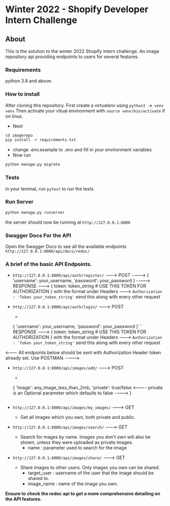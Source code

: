 # Winter 2022 -  Shopify Developer Intern Challenge

## About
This is the solution to the winter 2022 Shopify intern challenge. An image repository api providing endpoints to users for several features.

### Requirements
python 3.8 and above.

### How to install
After cloning this repository.
First create a virtualenv using `python3 -m venv venv`
Then activate your vitual environment with  `source venv/bin/activate` if on linux.
- Next   
```python
cd imagerepo
pip install -r requirements.txt
```
- change .env.example to .env and fill in your environment variables
- Now run
```python
python manage.py migrate
```

### Tests
in your teminal, run `pytest` to run the tests.

### Run Server
```python 
python manage.py runserver
```
the server should now be running at `http://127.0.0.1:8000`

### Swagger Docs For the API
Open the Swagger Docs to see all the available endpoints
`http://127.0.0.1:8000/api/docs/redoc/`
  


### A brief of the basic API Endpoints.

- `http://127.0.0.1:8000/api/auth/register/` ---> POST ----> {
    'username': your_username, 
    'password': your_password
} ----> RESPONSE ---> {
    token: token_string # USE THIS TOKEN FOR AUTHORIZATION
} with the format under Headers  ---> `Authorization : 'Token your_token_string'` send this along with every other request 

- `http://127.0.0.1:8000/api/auth/login/` ---> POST 
    - ```python
    {
    'username': your_username, 
    'password': your_password
    }``` 
RESPONSE ---> {
    token: token_string # USE THIS TOKEN FOR AUTHORIZATION
} with the format under Headers  ---> `Authorization : 'Token your_token_string'` send this along with every other request 

<--- All endpoints below should be sent with Authorization Header token already set. Use POSTMAN. ---->

- `http://127.0.0.1:8000/api/images/add/` ---> POST
    - ```python
    {
        'image': any_image_less_than_2mb, 
        'private': true/false <---- private is an Optional parameter which defaults to false ----> 
    }
    ```

- `http://127.0.0.1:8000/api/images/my_images/` ---> GET
    - Get all images which you own, both private and public.

- `http://127.0.0.1:8000/api/images/search/` ---> GET
    - Search for mages by name. Images you don't own will also be shown, unless they were uploaded as private images.
        - name : parameter used to search for the image

- `http://127.0.0.1:8000/api/images/share/` ---> GET
    - Share images to other users. Only images you own can be shared.
        - target_user : username of the user that the image should be shared to.
        - image_name : name of the image you own.

**Ensure to check the redoc api to get a more comprehensive detailing on the API features.**